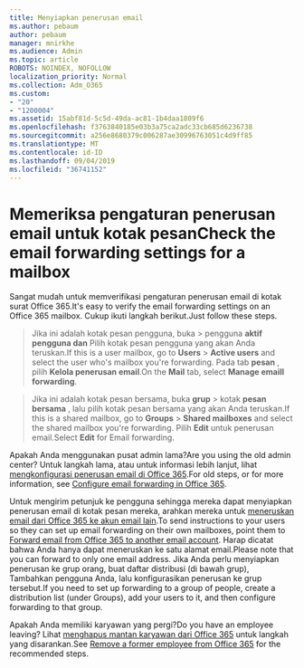 ```yaml
---
title: Menyiapkan penerusan email
ms.author: pebaum
author: pebaum
manager: mnirkhe
ms.audience: Admin
ms.topic: article
ROBOTS: NOINDEX, NOFOLLOW
localization_priority: Normal
ms.collection: Adm_O365
ms.custom:
- "20"
- "1200004"
ms.assetid: 15abf81d-5c5d-49da-ac81-1b4daa1809f6
ms.openlocfilehash: f3763840185e03b3a75ca2adc33cb685d6236738
ms.sourcegitcommit: a256e8680379c006287ae30996763051c4d9ff85
ms.translationtype: MT
ms.contentlocale: id-ID
ms.lasthandoff: 09/04/2019
ms.locfileid: "36741152"
---
```

# <a name="check-the-email-forwarding-settings-for-a-mailbox"></a><span data-ttu-id="e8804-102">Memeriksa pengaturan penerusan email untuk kotak pesan</span><span class="sxs-lookup"><span data-stu-id="e8804-102">Check the email forwarding settings for a mailbox</span></span>

<span data-ttu-id="e8804-103">Sangat mudah untuk memverifikasi pengaturan penerusan email di kotak surat Office 365.</span><span class="sxs-lookup"><span data-stu-id="e8804-103">It's easy to verify the email forwarding settings on an Office 365 mailbox.</span></span> <span data-ttu-id="e8804-104">Cukup ikuti langkah berikut.</span><span class="sxs-lookup"><span data-stu-id="e8804-104">Just follow these steps.</span></span>
  
> <span data-ttu-id="e8804-105">Jika ini adalah kotak pesan pengguna, buka \> pengguna **aktif** **pengguna dan** Pilih kotak pesan pengguna yang akan Anda teruskan.</span><span class="sxs-lookup"><span data-stu-id="e8804-105">If this is a user mailbox, go to **Users** \> **Active users** and select the user who's mailbox you're forwarding.</span></span> <span data-ttu-id="e8804-106">Pada tab **pesan** , pilih **Kelola penerusan email**.</span><span class="sxs-lookup"><span data-stu-id="e8804-106">On the **Mail** tab, select **Manage emaill forwarding**.</span></span>
    
> <span data-ttu-id="e8804-107">Jika ini adalah kotak pesan bersama, buka **grup** \> kotak **pesan bersama** , lalu pilih kotak pesan bersama yang akan Anda teruskan.</span><span class="sxs-lookup"><span data-stu-id="e8804-107">If this is a shared mailbox, go to **Groups** \> **Shared mailboxes** and select the shared mailbox you're forwarding.</span></span> <span data-ttu-id="e8804-108">Pilih **Edit** untuk penerusan email.</span><span class="sxs-lookup"><span data-stu-id="e8804-108">Select **Edit** for Email forwarding.</span></span>

<span data-ttu-id="e8804-109">Apakah Anda menggunakan pusat admin lama?</span><span class="sxs-lookup"><span data-stu-id="e8804-109">Are you using the old admin center?</span></span> <span data-ttu-id="e8804-110">Untuk langkah lama, atau untuk informasi lebih lanjut, lihat [mengkonfigurasi penerusan email di Office 365](https://docs.microsoft.com/office365/admin/email/configure-email-forwarding).</span><span class="sxs-lookup"><span data-stu-id="e8804-110">For old steps, or for more information, see [Configure email forwarding in Office 365](https://docs.microsoft.com/office365/admin/email/configure-email-forwarding).</span></span>
  
<span data-ttu-id="e8804-111">Untuk mengirim petunjuk ke pengguna sehingga mereka dapat menyiapkan penerusan email di kotak pesan mereka, arahkan mereka untuk [meneruskan email dari Office 365 ke akun email lain](https://support.office.com/article/Forward-email-from-Office-365-to-another-email-account-1ed4ee1e-74f8-4f53-a174-86b748ff6a0e).</span><span class="sxs-lookup"><span data-stu-id="e8804-111">To send instructions to your users so they can set up email forwarding on their own mailboxes, point them to [Forward email from Office 365 to another email account](https://support.office.com/article/Forward-email-from-Office-365-to-another-email-account-1ed4ee1e-74f8-4f53-a174-86b748ff6a0e).</span></span> <span data-ttu-id="e8804-112">Harap dicatat bahwa Anda hanya dapat meneruskan ke satu alamat email.</span><span class="sxs-lookup"><span data-stu-id="e8804-112">Please note that you can forward to only one email address.</span></span> <span data-ttu-id="e8804-113">Jika Anda perlu menyiapkan penerusan ke grup orang, buat daftar distribusi (di bawah grup), Tambahkan pengguna Anda, lalu konfigurasikan penerusan ke grup tersebut.</span><span class="sxs-lookup"><span data-stu-id="e8804-113">If you need to set up forwarding to a group of people, create a distribution list (under Groups), add your users to it, and then configure forwarding to that group.</span></span>
  
<span data-ttu-id="e8804-114">Apakah Anda memiliki karyawan yang pergi?</span><span class="sxs-lookup"><span data-stu-id="e8804-114">Do you have an employee leaving?</span></span> <span data-ttu-id="e8804-115">Lihat [menghapus mantan karyawan dari Office 365](https://docs.microsoft.com/office365/admin/add-users/remove-former-employee) untuk langkah yang disarankan.</span><span class="sxs-lookup"><span data-stu-id="e8804-115">See [Remove a former employee from Office 365](https://docs.microsoft.com/office365/admin/add-users/remove-former-employee) for the recommended steps.</span></span>
  